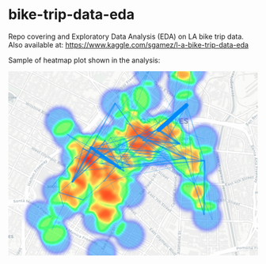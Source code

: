 # bike-trip-data-eda
Repo covering and Exploratory Data Analysis (EDA) on LA bike trip data. Also available at: https://www.kaggle.com/sgamez/l-a-bike-trip-data-eda

Sample of heatmap plot shown in the analysis:

![alt text](https://raw.githubusercontent.com/sgamezrdo/bike-trip-data-eda/master/heatmap_LA.png)
